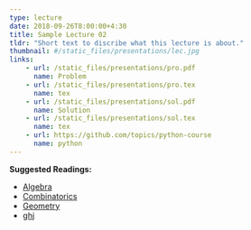 ```yaml
---
type: lecture
date: 2018-09-26T8:00:00+4:30
title: Sample Lecture 02
tldr: "Short text to discribe what this lecture is about."
thumbnail: #/static_files/presentations/lec.jpg
links: 
    - url: /static_files/presentations/pro.pdf
      name: Problem
    - url: /static_files/presentations/pro.tex
      name: tex
    - url: /static_files/presentations/sol.pdf
      name: Solution
    - url: /static_files/presentations/sol.tex
      name: tex
    - url: https://github.com/topics/python-course
      name: python
---
```

**Suggested Readings:**
- [Algebra](https://jpsaha.github.io/MOTP/algebra/)
- [Combinatorics](https://jpsaha.github.io/MOTP/combinatorics/)
- [Geometry](https://jpsaha.github.io/MOTP/geometry/)
- [ghj](../static_files/presentations/ghj.pdf)
